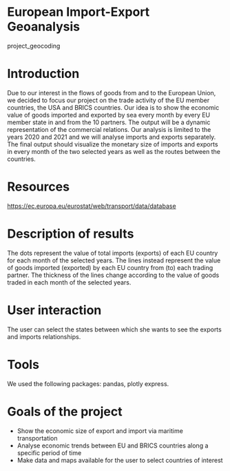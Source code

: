 # European Import-Export Geoanalysis
project_geocoding

# Introduction
Due to our interest in the flows of goods from and to the European Union, we decided to focus our project on the trade activity of the EU member countries, the USA and BRICS countries. Our idea is to show the economic value of goods imported and exported by sea every month by every EU member state in and from the 10 partners. The output will be a dynamic representation of the commercial relations. Our analysis is limited to the years 2020 and 2021 and we will analyse imports and exports separately.
The final output should visualize the monetary size of imports and exports in every month of the two selected years as well as the routes between the countries. 

# Resources
https://ec.europa.eu/eurostat/web/transport/data/database

# Description of results
The dots represent the value of total imports (exports) of each EU country for each month of the selected years. 
The lines instead represent the value of goods imported (exported) by each EU country from (to) each trading partner. 
The thickness of the lines change according to the value of goods traded in each month of the selected years. 

# User interaction
The user can select the states between which she wants to see the exports and imports relationships. 

# Tools
We used the following packages: pandas, plotly express.

# Goals of the project
 - Show the economic size of export and import via maritime transportation 
 - Analyse economic trends between EU and BRICS countries along a specific period of time
 - Make data and maps available for the user to select countries of interest 

